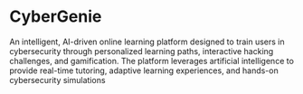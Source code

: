 # CyberGenie
An intelligent, AI-driven online learning platform designed to train users in cybersecurity through personalized learning paths, interactive hacking challenges, and gamification. The platform leverages artificial intelligence to provide real-time tutoring, adaptive learning experiences, and hands-on cybersecurity simulations
